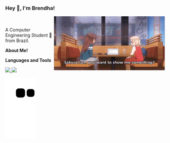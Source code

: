 <!--
**Cophhy/Cophhy** is a ✨ _special_ ✨ repository because its `README.md` (this file) appears on your GitHub profile.

Here are some ideas to get you started:

 🔭 I’m currently working on asdasd
- 🌱 I’m currently learning ...
- 👯 I’m looking to collaborate on ...
- 🤔 I’m looking for help with ...
- 💬 Ask me about ...
- 📫 How to reach me: ...
- 😄 Pronouns: ...
- ⚡ Fun fact: ...
-->
<h3 title="hehehe"> Hey 👋, I'm Brendha!</h3>

<a href="https://www.linkedin.com/in/brendha-gruber/">
  
  <img align="right" alt="GIF" src="https://github.com/Cophhy/Cophhy/blob/main/new-game-computer-crash.gif" width="350" height="170" />
  
</a>

<br />
<br />
A Computer Engineering Student 🚀 from Brazil.

**About Me!**



**Languages and Tools**  



<div>
<a href="https://github.com/Cophhy">
<img height="150em" src="https://github-readme-stats.vercel.app/api/top-langs/?username=Cophhy&layout=compact&langs_count=7&theme=tokyonight"/>
<img height="150em" src="https://github-readme-stats.vercel.app/api?username=Cophhy&show_icons=true&theme=tokyonight&include_all_commits=true&count_private=true"/>
</div>

![snake gif](https://github.com/Cophhy/Cophhy/blob/output/github-contribution-grid-snake.svg#gh-dark-mode-only)
